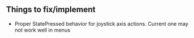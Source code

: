 ##  Things to fix/implement
- Proper StatePressed behavior for joystick axis actions. Current one may not work well in menus
